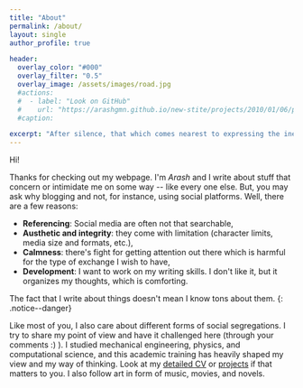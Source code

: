 ```yaml
---
title: "About"
permalink: /about/
layout: single
author_profile: true

header:
  overlay_color: "#000"
  overlay_filter: "0.5"
  overlay_image: /assets/images/road.jpg
  #actions:
  #  - label: "Look on GitHub"
  #    url: "https://arashgmn.github.io/new-stite/projects/2010/01/06/proj_dump1"
  #caption: 

excerpt: "After silence, that which comes nearest to expressing the inexpressible is music. -- *Aldous Huxley*"
---
```


Hi!

Thanks for checking out my webpage. I'm *Arash* and I write about stuff that concern or intimidate me on some way -- like every one else. But, you may ask why blogging and not, for instance, using social platforms. Well, there are a few reasons:

- **Referencing**: Social media are often not that searchable,
- **Austhetic and integrity**: they come with limitation (character limits, media size and formats, etc.),
- **Calmness**: there's fight for getting attention out there which is harmful for the type of exchange I wish to have, 
- **Development**: I want to work on my writing skills. I don't like it, but it organizes my thoughts, which is comforting.

The fact that I write about things doesn't mean I know tons about them.
{: .notice--danger}

Like most of you, I also care about different forms of social segregations. I try to share my point of view and have it challenged here (through your comments :) ). I studied mechanical engineering, physics, and computational science, and this academic training has heavily shaped my view and my way of thinking. Look at my [detailed CV]() or [projects]() if that matters to you. I also follow art in form of music, movies, and novels. 



